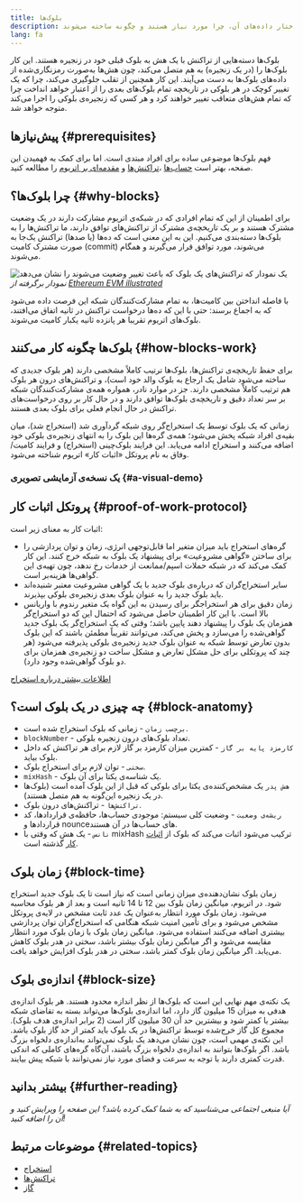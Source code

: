```yaml
---
title: بلوک‌ها
description: یک بررسی اجمالی از بلوک‌ها در زنجیره‌ی بلوکی اتریوم - ساختار داده‌های آن، چرا مورد نیاز هستند و چگونه ساخته می‌شوند.
lang: fa
---
```


بلوک‌ها دسته‌هایی از تراکنش با یک هش به بلوک قبلی خود در زنجیره هستند. این کار بلوک‌ها را (در یک زنجیره) به هم متصل می‌کند، چون هش‌ها به‌صورت رمزنگاری‌شده از داده‌های بلوک‌ها به دست می‌آیند. این کار همچنین از تقلب جلوگیری می‌کند، چرا که یک تغییر کوچک در هر بلوکی در تاریخچه تمام بلوک‌های بعدی را از اعتبار خواهد انداخت چرا که تمام هش‌های متعاقب تغییر خواهند کرد و هر کسی که زنجیره‌ی بلوکی را اجرا می‌کند متوجه خواهد شد.

## پیش‌نیازها {#prerequisites}

فهم بلوک‌ها موضوعی ساده برای افراد مبتدی است. اما برای کمک به فهمیدن این صفحه، بهتر است [حساب‌ها](/developers/docs/accounts/) ،[تراکنش‌ها](/developers/docs/transactions/) و [مقدمه‌ای بر اتریوم](/developers/docs/intro-to-ethereum/) را مطالعه کنید.

## چرا بلوک‌ها؟ {#why-blocks}

برای اطمینان از این که تمام افرادی که در شبکه‌ی اتریوم مشارکت دارند در یک وضعیت مشترک هستند و بر یک تاریخچه‌ی مشترک از تراکنش‌های توافق دارند، ما تراکنش‌ها را به بلوک‌ها دسته‌بندی می‌کنیم. این به این معنی است که ده‌ها (یا صدها) تراکنش یک‌جا به صورت مشترک کامیت (commit) می‌شوند، مورد توافق قرار می‌گیرند و همگام می‌شوند.

![یک نمودار که تراکنش‌های یک بلوک که باعث تغییر وضعیت می‌شوند را نشان می‌دهد](./tx-block.png) _نمودار برگرفته از [Ethereum EVM illustrated](https://takenobu-hs.github.io/downloads/ethereum_evm_illustrated.pdf)_

با فاصله انداختن بین کامیت‌ها، به تمام مشارکت‌کنندگان شبکه این فرصت داده می‌شود که به اجماع برسند: حتی با این که ده‌ها درخواست تراکنش در ثانیه اتفاق می‌افتند، بلوک‌های اتریوم تقریبا هر پانزده ثانیه یکبار کامیت می‌شوند.

## بلوک‌ها چگونه کار می‌کنند {#how-blocks-work}

برای حفظ تاریخچه‌ی تراکنش‌ها، بلوک‌ها ترتیب کاملاً مشخصی دارند‌ (هر بلوک جدیدی که ساخته می‌شود شامل یک ارجاع به بلوک والد خود است)، و تراکنش‌های درون هر بلوک هم ترتیب کاملاً مشخصی دارند. جز در موارد نادر، همواره همه‌ی مشارکت‌کنندگان شبکه بر سر تعداد دقیق و تاریخچه‌ی بلوک‌ها توافق دارند و در حال کار بر روی درخواست‌های تراکنش در حال انجام فعلی برای بلوک بعدی هستند.

زمانی که یک بلوک توسط یک استخراج‌گر روی شبکه گردآوری شد (استخراج شد)، میان بقیه‌ی افراد شبکه پخش می‌شود؛ همه‌ی گره‌ها این بلوک را به انتهای زنجیره‌ی بلوکی خود اضافه می‌کنند و استخراج ادامه می‌یابد. این فرایند بلوک‌چینی (استخراج) و فرایند کامیت/وفاق به نام پروتکل «اثبات کار» اتریوم شناخته می‌شود.

### یک نسخه‌ی آزمایشی تصویری {#a-visual-demo}

<YouTube id="_160oMzblY8" />

## پروتکل اثبات کار {#proof-of-work-protocol}

اثبات کار به معنای زیر است:

- گره‌های استخراج باید میزان متغیر اما قابل‌توجهی انرژی، زمان و توان پردازشی را برای ساختن «گواهی مشروعیت» برای پیشنهاد یک بلوک به شبکه خرج کنند. این کار کمک می‌کند که در شبکه حملات اسپم/ممانعت از خدمات رخ ندهد، چون تهیه‌ی این گواهی‌ها هزینه‌بر است.
- سایر استخراج‌گران که درباره‌ی بلوک جدید با یک گواهی مشروعیت معتبر شنیده‌اند باید بلوک جدید را به عنوان بلوک بعدی زنجیره‌ی بلوکی بپذیرند.
- زمان دقیق برای هر استخراجگر برای رسیدن به این گواه یک متغیر رندوم با واریانس بالا است. با این کار اطمینان حاصل می‌شود که احتمال این که دو استخراج‌گر همزمان یک بلوک را پیشنهاد دهند پایین باشد؛ وقتی که یک استخراج‌گر یک بلوک جدید گواهی‌شده را می‌سازد و پخش می‌کند، می‌توانند تقریباً مطمئن باشند که این بلوک بدون تعارض توسط شبکه به عنوان بلوک جدید زنجیره‌ی بلوکی پذیرفته می‌شود (هر چند که پروتکلی برای حل مشکل تعارض و مشکل ساخت دو زنجیره‌ی همزمان برای دو بلوک گواهی‌شده وجود دارد).

[اطلاعات بیشتر درباره استخراج](/developers/docs/consensus-mechanisms/pow/mining/)

## چه چیزی در یک بلوک است؟ {#block-anatomy}

- `برچسب زمان` - زمانی که بلوک استخراج شده است.
- `blockNumber` - تعداد بلوک‌های درون زنجیره بلوکی.
- `کارمزد پایه بر گاز` - کمترین میزان کارمزد بر گاز لازم برای هر تراکنش که داخل بلوک بیاید.
- `سختی` - توان لازم برای استخراج بلوک.
- `mixHash` - یک شناسه‌ی یکتا برای آن بلوک.
- `هش پدر` یک مشخص‌کننده‌ی یکتا برای بلوکی که قبل از این بلوک آمده است (بلوک‌ها در یک زنجیره این‌گونه به هم متصل هستند).
- `تراکنش‌ها` - تراکنش‌های درون بلوک.
- `ریشه‌ی وضعیت` - وضعیت کلی سیستم: موجودی حساب‌ها، حافظه‌ی قراردادها، کد قراردادها و nounceهای حساب‌ها در آن هستند.
- `نانس` - یک هش که وقتی با mixHash ترکیب می‌شود اثبات می‌کند که بلوک از [اثبات کار](/developers/docs/consensus-mechanisms/pow/) گذشته است.

## زمان بلوک {#block-time}

زمان بلوک نشان‌دهنده‌ی میزان زمانی است که نیاز است تا یک بلوک جدید استخراج شود. در اتریوم، میانگین زمان بلوک بین 12 تا 14 ثانیه است و بعد از هر بلوک محاسبه می‌شود. زمان بلوک مورد انتظار به‌عنوان یک عدد ثابت مشخص در لایه‌ی پروتکل مشخص می‌شود و برای تأمین امنیت شبکه‌ هنگامی که استخراج‌گران توان پردازشی بیشتری اضافه می‌کنند استفاده می‌شود. میانگین زمان بلوک با زمان بلوک مورد انتظار مقایسه می‌شود و اگر میانگین زمان بلوک بیشتر باشد، سختی در هدر بلوک کاهش می‌یابد. اگر میانگین زمان بلوک کمتر باشد، سختی در هدر بلوک افزایش خواهد یافت.

## اندازه‌ی بلوک {#block-size}

یک نکته‌ی مهم نهایی این است که بلوک‌ها از نظر اندازه محدود هستند. هر بلوک اندازه‌ی هدفی به میزان 15 میلیون گاز دارد، اما اندازه‌ی بلوک‌ها می‌تواند بسته به تقاضای شبکه‌ بیشتر یا کمتر شود و بیشترین حد آن 30 میلیون گاز است (2 برابر اندازه‌ی هدف بلوک). مجموع کل گاز خرج‌شده توسط تراکنش‌ها در یک بلوک باید کمتر از حد گاز بلوک باشد. این نکته‌ی مهمی است، چون نشان می‌دهد یک بلوک نمی‌تواند به‌اندازه‌ی دلخواه بزرگ باشد. اگر بلوک‌ها بتوانند به اندازه‌ی دلخواه بزرگ باشند، آن‌گاه گره‌های کاملی که اندکی قدرت کمتری دارند با توجه به سرعت و فضای مورد نیاز نمی‌توانند با شبکه پیش بیایند.

## بیشتر بدانید {#further-reading}

_آیا منبعی اجتماعی می‌شناسید که به شما کمک کرده باشد؟ این صفحه را ویرایش کنید و آن را اضافه کنید!_

## موضوعات مرتبط {#related-topics}

- [استخراج](/developers/docs/consensus-mechanisms/pow/mining/)
- [تراکنش‌ها](/developers/docs/transactions/)
- [گاز](/developers/docs/gas/)
